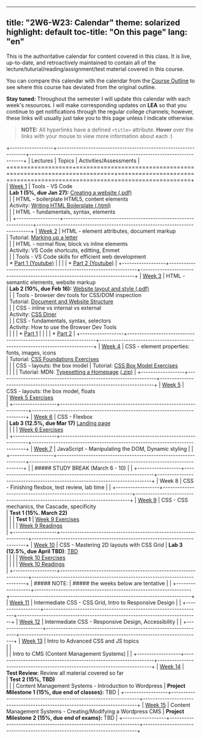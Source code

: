 
---
title: "2W6-W23: Calendar"
theme: solarized
highlight: default
toc-title: "On this page"
lang: "en"
---

This is the authoritative calendar for content covered in this class. It is live, up-to-date, and retroactively maintained to contain all of the lecture/tuturial/reading/assignment/test material covered in this course. 

You can compare this calendar with the calendar from the [Course Outline](../pages/course-outline.html#tentative-schedule) to see where this course has deviated from the original outline.

**Stay tuned:** Throughout the semester I will update this calendar with each week's resources. I will make corresponding updates on **LEA** so that you continue to get notifications through the regular college channels; however, these links will usually just take you to this page unless I indicate otherwise.

> **NOTE:** All hyperlinks have a defined `<title>` attribute. **Hover** over the links with your mouse to view more information about each :) 

+------------------+-----------------------------------------------------------------+---------------------------------------------------------------------------+
| Lectures         | Topics                                                          | Activities/Assessments                                                    |
+==================+=================================================================+===========================================================================+
| [Week 1][lec1]   | Tools - VS Code <br>                                            | **Lab 1 (5%, due Jan 27):** [Creating a website (.pdf)][lab1] <br>        |
|                  | HTML - boilerplate HTML5, content elements <br>                 | Activity: [Writing HTML Boilerplate (.html)][actBoilerplate]  <br>        |
|                  | HTML - fundamentals, syntax, elements <br>                      |                                                                           |
+------------------+-----------------------------------------------------------------+---------------------------------------------------------------------------+
| [Week 2][lec2]   | HTML - element attributes, document markup <br>                 | Tutorial: [Marking up a letter][tutDocument] <br>                         |
|                  | HTML - normal flow, block vs inline elements <br>               | Activity: VS Code shortcuts, editting, Emmet <br>                         |
|                  | Tools - VS Code skills for efficient web development <br>       | * [Part 1 (Youtube)][actVSCode1]                                          |
|                  |                                                                 | * [Part 2 (Youtube)][actVSCode2]                                          |
+------------------+-----------------------------------------------------------------+---------------------------------------------------------------------------+
| [Week 3][lec3]   | HTML - semantic elements, website markup <br>                   | **Lab 2 (10%, due Feb 16):** [Website layout and style (.pdf)][lab2] <br> |
|                  | Tools - browser dev tools for CSS/DOM inspection <br>           | Tutorial: [Document and Website Structure][tutWebsite] <br>               |
|                  | CSS - inline vs internal vs external <br>                       | Activity: [CSS Diner][actDiner] <br>                                      |
|                  | CSS - fundamentals, syntax, selectors <br>                      | Activity: How to use the Browser Dev Tools <br>                           |
|                  |                                                                 | * [Part 1][actBrowser1]                                                   |
|                  |                                                                 | * [Part 2][actBrowser2]                                                   |
+------------------+-----------------------------------------------------------------+---------------------------------------------------------------------------+
| [Week 4][lec4]   | CSS - element properties: fonts, images, icons <br>             | Tutorial: [CSS Foundations Exercises][tutCSSFoundations] <br>             |
|                  | CSS - layouts: the box model                                    | Tutorial: [CSS Box Model Exercises][tutCSSBoxModel] <br>                  |
|                  |                                                                 | Tutorial: MDN: [Typesetting a Homepage][tutMdnText] [(.zip)][tutMdnText]  |
+------------------+-----------------------------------------------------------------+---------------------------------------------------------------------------+
| [Week 5][lec5]   | CSS - layouts: the box model, floats <br>                       | [Week 5 Exercises](../lectures/week5.html#exercises) <br>                 |
+------------------+-----------------------------------------------------------------+---------------------------------------------------------------------------+
| [Week 6][lec6]   | CSS - Flexbox <br>                                              | **Lab 3 (12.5%, due Mar 17)** [Landing page][lab3] <br>                   |
|                  |                                                                 | [Week 6 Exercises](../lectures/week6.html#exercises) <br>                 |
+------------------+-----------------------------------------------------------------+---------------------------------------------------------------------------+
| [Week 7][lec7]   | JavaScript - Manipulating the DOM, Dynamic styling              |                                                                           |
+------------------+-----------------------------------------------------------------+---------------------------------------------------------------------------+
|                  | ##### STUDY BREAK (March 6 - 10)                                |                                                                           |
+------------------+-----------------------------------------------------------------+---------------------------------------------------------------------------+
| Week 8           | CSS - Finishing flexbox, test review, lab time                  |                                                                           |
+------------------+-----------------------------------------------------------------+---------------------------------------------------------------------------+
| [Week 9][lec9]   | CSS - CSS mechanics, the Cascade, specificity <br>              | **Test 1 (15%. March 22)** <br>                                           |
|                  | **Test 1**                                                      | [Week 9 Exercises](../lectures/week9.html#exercises) <br>                 |
|                  |                                                                 | [Week 9 Readings](../lectures/week9.html#readings) <br>                   |
+------------------+-----------------------------------------------------------------+---------------------------------------------------------------------------+
| [Week 10][lec10] | CSS - Mastering 2D layouts with CSS Grid                        | **Lab 3 (12.5%, due April TBD)**: [TBD][lab4] <br>                        |
|                  |                                                                 | [Week 10 Exercises](../lectures/week10.html#exercises) <br>               |
|                  |                                                                 | [Week 10 Readings](../lectures/week10.html#readings) <br>                 |
+------------------+-----------------------------------------------------------------+---------------------------------------------------------------------------+
| ##### NOTE:      | ##### the weeks below are tentative                             |                                                                           |
+------------------+-----------------------------------------------------------------+---------------------------------------------------------------------------+
| [Week 11][lec11] | Intermediate CSS - CSS Grid, Intro to Responsive Design         |                                                                           |
+------------------+-----------------------------------------------------------------+---------------------------------------------------------------------------+
| [Week 12][lec12] | Intermediate CSS - Responsive Design, Accessibility             |                                                                           |
+------------------+-----------------------------------------------------------------+---------------------------------------------------------------------------+
| [Week 13][lec13] | Intro to Advanced CSS and JS topics <br>                        |                                                                           |                    
|                  | Intro to CMS (Content Management Systems)                       |                                                                           |
+------------------+-----------------------------------------------------------------+---------------------------------------------------------------------------+
| [Week 14][lec14] | **Test Review**: Review all material covered so far <br>        | **Test 2 (15%, TBD)** <br>                                                |
|                  | Content Management Systems - Introduction to Wordpress          | **Project Milestone 1 (15%, due end of classes):** TBD                    |
+------------------+-----------------------------------------------------------------+---------------------------------------------------------------------------+
| [Week 15][lec15] | Content Management Systems - Creating/Modifying a Wordpress CMS | **Project Milestone 2 (15%, due end of exams):** TBD                      |
+------------------+-----------------------------------------------------------------+---------------------------------------------------------------------------+

[lec1]: ../lectures/week1.html "Week 1 Lecture notes"
[lec2]: ../lectures/week2.html "Week 2 Lecture notes"
[lec3]: ../lectures/week3.html "Week 3 Lecture notes"
[lec4]: ../lectures/week4.html "Week 4 Lecture notes"
[lec5]: ../lectures/week5.html "Week 5 Lecture notes"
[lec6]: ../lectures/week6.html "Week 6 Lecture notes"
[lec7]: ../lectures/week7.html "Week 7 Lecture notes"
[lec8]: ../lectures/week8.html "Week 8 Lecture notes"
[lec9]: ../lectures/week9.html "Week 9 Lecture notes"
[lec10]: ../lectures/week10.html "Week 10 Lecture notes"
[lec11]: ../lectures/week11.html "Week 11 Lecture notes"
[lec12]: ../lectures/week12.html "Week 12 Lecture notes"
[lec13]: ../lectures/week13.html "Week 13 Lecture notes"
[lec14]: ../lectures/week14.html "Week 14 Lecture notes"
[lec15]: ../lectures/week15.html "Week 15 Lecture notes"

[lab1]: ../assignments/lab1 "Lab 1: worth 5%, due Jan 27"
[lab2]: ../assignments/lab2 "Lab 2: worth 10%, due Feb 16"
[lab3]: ../assignments/lab3 "Lab 3: worth 12.5%, due Mar 17"
[lab4]: ../assignments/lab4 "Lab 4: worth 12.5%, due TBD"
[pm1]: ../assignments/milestone1 "Project Milestone 1: worth 15%, due TBD"
[pm2]: ../assignments/milestone2 "Project Milestone 2: worth 15%, due TBD"

[tutDocument]: https://developer.mozilla.org/en-US/docs/Learn/HTML/Introduction_to_HTML/Marking_up_a_letter "MDN: Marking up a Letter. Make sure you are familiar with all of the HTML elements covered in this tut."
[tutWebsite]: https://developer.mozilla.org/en-US/docs/Learn/HTML/Introduction_to_HTML/Document_and_website_structure "MDN: Document and website structure. This is a very helpful tutorial for getting started on Lab2."
[tutCSSFoundations]: ../tutorials/css-exercises-foundations.zip "Odin Project: CSS Foundations Exercises. There are 6 exercises total in this set. You should be able to complete them all with what you have learned during Week 3."
[tutCSSBoxModel]: ../tutorials/css-exercises-box-model.zip "Odin Project: CSS Box Model Exercises. There are 2 exercises total in this set. You should be able to complete them all with what you have learned during Week 4."
[tutMdnText]: https://developer.mozilla.org/en-US/docs/Learn/CSS/Styling_text/Typesetting_a_homepage "MDN: Typesetting a homepage tutorial instructions."
[tutMdnTextFiles]: ../tutorials/css-styling-text.zip "MDN: Typesetting a homepage tutorial starter files."

[actBoilerplate]: ../tutorials/boilerplate.html "Completed Boilerplate HTML file, with all elements commented."
[actVSCode1]: https://www.youtube.com/watch?v=V8vizNQKtx0 "Web Dev Simplified (YouTube): This video shows how to use 'Emmets' in VS Code to generate HTML tags and boilerplate automatically." 
[actVSCode2]: https://www.youtube.com/watch?v=ifTF3ags0XI "Fireship (Youtube): This video contains a collection of generally helpful VS Code techniques for editting HTML files -- particularly for creating HTML tags from existing plaintext content using 'Wrap with Abbreviation'." 
[actDiner]: https://flukeout.github.io "CSS Diner: Pracise selecting CSS elements with this interactive tut. You should be able to finish at least the first 16 exercises by the end of week 3; feel free to try the rest as well, reading the instructions on the right hand side for tips."
[actBrowser1]: https://developer.chrome.com/docs/devtools/css/ "Chrome Devtools: How to select/modify/understand CSS using your browser (instructions are similar, but different, for other browsers.)"
[actBrowser2]: https://developer.chrome.com/docs/devtools/css/ "Chrome Devtools: How to navigate the DOM using Google Chrome (instructions are similar, but different, for other browsers.)"
